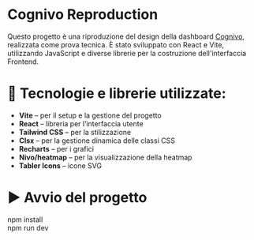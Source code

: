 # Cognivo Reproduction

Questo progetto è una riproduzione del design della dashboard [Cognivo](https://dribbble.com/shots/26060284--Cognivo-Brain-Productivity-Dashboard), realizzata come prova tecnica.
È stato sviluppato con React e Vite, utilizzando JavaScript e diverse librerie per la costruzione dell'interfaccia Frontend.

# 🔧 Tecnologie e librerie utilizzate:
<ul>
  <li><strong>Vite</strong> – per il setup e la gestione del progetto</li>
  <li><strong>React</strong> – libreria per l’interfaccia utente</li>
  <li><strong>Tailwind CSS</strong> – per la stilizzazione</li>
  <li><strong>Clsx</strong> – per la gestione dinamica delle classi CSS</li>
  <li><strong>Recharts</strong> – per i grafici </li>
  <li><strong>Nivo/heatmap</strong> – per la visualizzazione della heatmap</li>
  <li><strong>Tabler Icons</strong> – icone SVG</li>
</ul>

# ▶️ Avvio del progetto
npm install </br>
npm run dev











